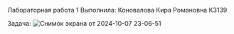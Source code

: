 Лабораторная работа 1
Выполнила: Коновалова Кира Романовна К3139

Задача: 
![Снимок экрана от 2024-10-07 23-06-51](https://github.com/user-attachments/assets/34bdbefe-02c9-47aa-a9b9-0034f608a3f4)
